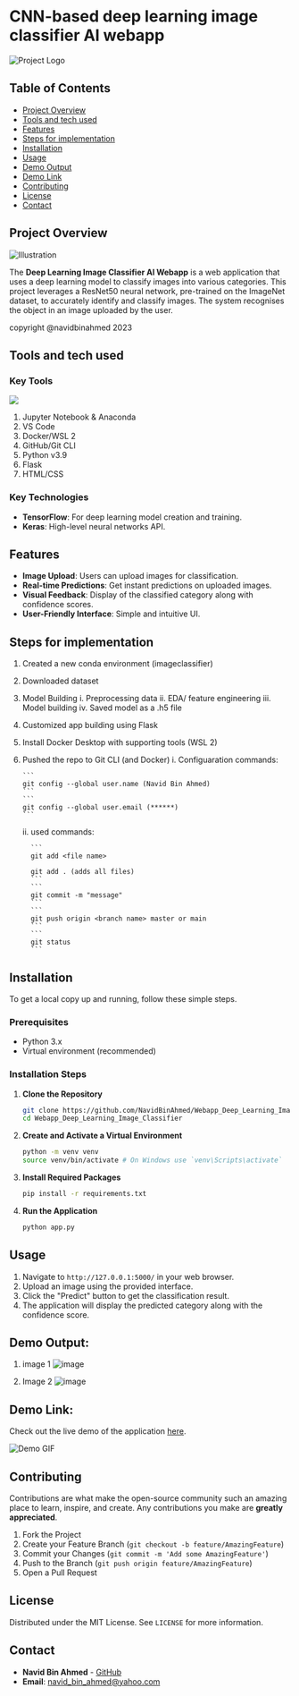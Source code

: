 # CNN-based deep learning image classifier AI webapp

![Project Logo](https://path_to_your_logo_image) <!-- to be replaced with the actual path to the project logo -->


## Table of Contents
- [Project Overview](#project-overview)
- [Tools and tech used](#tools-and-tech-used)
- [Features](#features)
- [Steps for implementation](#steps-for-implementation)
- [Installation](#installation)
- [Usage](#usage)
- [Demo Output](#demo-output)
- [Demo Link](#demo-link)
- [Contributing](#contributing)
- [License](#license)
- [Contact](#contact)


## Project Overview
![Illustration](https://path_to_illustration_image) <!-- Replace with an illustration related to your project -->

The **Deep Learning Image Classifier AI Webapp** is a web application that uses a deep learning model to classify images into various categories. This project leverages a ResNet50 neural network, pre-trained on the ImageNet dataset, to accurately identify and classify images. The system recognises the object in an image uploaded by the user.

copyright @navidbinahmed 2023


## Tools and tech used

### Key Tools
[![](https://skillicons.dev/icons?i=python,pytorch,docker&theme=dark)](https://skillicons.dev)
1. Jupyter Notebook & Anaconda
2. VS Code
3. Docker/WSL 2
4. GitHub/Git CLI
5. Python v3.9
6. Flask
7. HTML/CSS

### Key Technologies
- **TensorFlow**: For deep learning model creation and training.
- **Keras**: High-level neural networks API.


## Features
- **Image Upload**: Users can upload images for classification.
- **Real-time Predictions**: Get instant predictions on uploaded images.
- **Visual Feedback**: Display of the classified category along with confidence scores.
- **User-Friendly Interface**: Simple and intuitive UI.

## Steps for implementation
1. Created a new conda environment (imageclassifier)
2. Downloaded dataset
3. Model Building
    i.   Preprocessing data
    ii.  EDA/ feature engineering
    iii. Model building
    iv.  Saved model as a .h5 file
4. Customized app building using Flask
5. Install Docker Desktop with supporting tools (WSL 2)
6. Pushed the repo to Git CLI (and Docker)
    i. Configuaration commands:
   
       ```
       git config --global user.name (Navid Bin Ahmed)
       ```
       ```
       git config --global user.email (******)
       ```
   
    ii. used commands:
   
         ```
         git add <file name>
         
         git add . (adds all files)
         ```
         ```
         git commit -m "message"
         ```
         ```
         git push origin <branch name> master or main
         ```
         ```
         git status
         ```

## Installation
To get a local copy up and running, follow these simple steps.

### Prerequisites
- Python 3.x
- Virtual environment (recommended)

### Installation Steps
1. **Clone the Repository**
    ```bash
    git clone https://github.com/NavidBinAhmed/Webapp_Deep_Learning_Image_Classifier.git
    cd Webapp_Deep_Learning_Image_Classifier
    ```

2. **Create and Activate a Virtual Environment**
    ```bash
    python -m venv venv
    source venv/bin/activate # On Windows use `venv\Scripts\activate`
    ```

3. **Install Required Packages**
    ```bash
    pip install -r requirements.txt
    ```

4. **Run the Application**
    ```bash
    python app.py
    ```

## Usage
1. Navigate to `http://127.0.0.1:5000/` in your web browser.
2. Upload an image using the provided interface.
3. Click the "Predict" button to get the classification result.
4. The application will display the predicted category along with the confidence score.

## Demo Output:
1. image 1
    ![image](https://user-images.githubusercontent.com/45857107/208315378-f96cb20c-5026-4c5b-aaa6-a3c7c5731b0b.png)
    
2. Image 2
    ![image](https://user-images.githubusercontent.com/45857107/208315404-2d1ec7d8-4e16-4430-83dc-979749970527.png)
   
## Demo Link:
Check out the live demo of the application [here](http://your-demo-url.com). <!-- Replace with the actual URL of your live demo -->

![Demo GIF](https://path_to_demo_gif) <!-- Replace with a GIF showing the application in action -->

## Contributing
Contributions are what make the open-source community such an amazing place to learn, inspire, and create. Any contributions you make are **greatly appreciated**.

1. Fork the Project
2. Create your Feature Branch (`git checkout -b feature/AmazingFeature`)
3. Commit your Changes (`git commit -m 'Add some AmazingFeature'`)
4. Push to the Branch (`git push origin feature/AmazingFeature`)
5. Open a Pull Request

## License
Distributed under the MIT License. See `LICENSE` for more information.

## Contact
- **Navid Bin Ahmed** - [GitHub](https://github.com/NavidBinAhmed)
- **Email**: navid_bin_ahmed@yahoo.com <!-- Replace with your actual email -->
